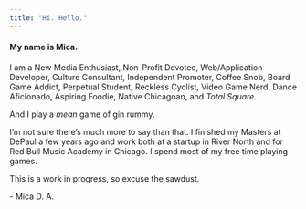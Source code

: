 ```yaml
---
title: "Hi. Hello."
---
```


#### My name is Mica.

I am a New Media Enthusiast, Non-Profit Devotee, Web/Application Developer, Culture Consultant, Independent Promoter, Coffee Snob, Board Game Addict, Perpetual Student, Reckless Cyclist, Video Game Nerd, Dance Aficionado, Aspiring Foodie, Native Chicagoan, and *Total Square*.

And I play a *mean* game of gin rummy.

I’m not sure there’s much more to say than that. I finished my Masters at DePaul a few years ago and work both at a startup in River North and for Red Bull Music Academy in Chicago. I spend most of my free time playing games.

This is a work in progress, so excuse the sawdust.

\- Mica D. A.